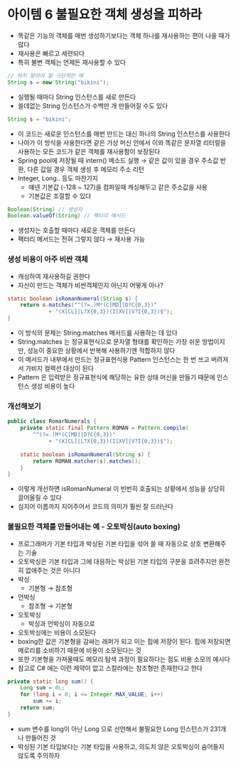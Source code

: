 # 아이템 6 불필요한 객체 생성을 피하라

- 똑같은 기능의 객체를 매번 생성하기보다는 객체 하나를 재사용하는 편이 나을 때가 많다
- 재사용은 빠르고 세련되다
- 특히 불변 객체는 언제든 재사용할 수 있다

```java
// 하지 말아야 할 극단적인 예
String s = new String("bikini");
```

- 실행될 때마다 String 인스턴스를 새로 만든다
- 쓸데없는 String 인스턴스가 수백만 개 만들어질 수도 있다

```java
String s = "bikini";
```

- 이 코드는 새로운 인스턴스를 매번 만드는 대신 하나의 String 인스턴스를 사용한다
- 나아가 이 방식을 사용한다면 같은 가상 머신 안에서 이와 똑같은 문자열 리터럴을 사용하는 모든 코드가 같은 객체를 재사용함이 보장된다
- Spring pool에 저장될 때 intern() 메소드 실행 → 같은 값이 있을 경우 주소값 반환, 다른 값일 경우 객체 생성 후 메모리 주소 리턴
- Integer, Long.. 등도 마찬가지
    - 얘넨 기본값 (-128 ~ 127)을 컴파일때 캐싱해두고 같은 주소값을 사용
    - 기본값은 조절할 수 있다

```java
Boolean(String) // 생성자
Boolean.valueOf(String) // 팩터리 메서드
```

- 생성자는 호출할 때마다 새로운 객체를 만든다
- 팩터리 메서드는 전혀 그렇지 않다 → 재사용 가능

### 생성 비용이 아주 비싼 객체

- 캐싱하여 재사용하길 권한다
- 자신이 만드는 객체가 비싼객체인지 아닌지 어떻게 아나?

```java
static boolean isRomanNumeral(String s) {
	return s.matches("^(?=.)M*(C[MD]|D?C{0,3})"
			 + "(X[CL]|L?X{0,3})(I[XV]|V?I{0,3})$");
}
```

- 이 방식의 문제는 String.matches 메서드를 사용하는 데 있다
- String.matches 는 정규표현식으로 문자열 형태를 확인하는 가장 쉬운 방법이지만, 성능이 중요한 상황에서 반복해 사용하기엔 적합하지 않다
- 이 메서드가 내부에서 만드는 정규표현식용 Pattern 인스턴스는 한 번 쓰고 버려져서 가비지 컬렉션 대상이 된다
- Pattern 은 입력받은 정규표현식에 해당하는 유한 상태 머신을 만들기 때문에 인스턴스 생성 비용이 높다

### 개선해보기

```java
public class RomarNumerals {
	private static final Pattern ROMAN = Pattern.compile(
		"^(?=.)M*(C[MD]|D?C{0,3})"
			 + "(X[CL]|L?X{0,3})(I[XV]|V?I{0,3})$");
	
	static boolean isRomanNumeral(String s) {
		return ROMAN.matcher(s).matches();
	}
}
```

- 이렇게 개선하면 isRomanNumeral 이 빈번히 호출되는 상황에서 성능을 상당히 끌어올릴 수 있다
- 심지어 이름까지 지어주어서 코드의 의미가 훨씬 잘 드러난다

### 불필요한 객체를 만들어내는 예 - 오토박싱(auto boxing)

- 프로그래머가 기본 타입과 박싱된 기본 타입을 섞어 쓸 때 자동으로 상호 변환해주는 기술
- 오토박싱은 기본 타입과 그에 대응하는 박싱된 기본 타입의 구분을 흐려주지만 완전히 없애주는 것은 아니다
- 박싱
    - 기본형 → 참조형
- 언박싱
    - 참조형 → 기본형
- 오토박싱
    - 박싱과 언박싱이 자동으로
- 오토박싱에는 비용이 소모된다
- boxing한 값은 기본형을 감싸는 래퍼가 되고 이는 힙에 저장이 된다. 힙에 저장되면 메로리를 소비하기 때문에 비용이 소모된다는 것
- 또한 기본형을 가져올때도 메모리 탐색 과정이 필요하다는 점도 비용 소모의 예시다
- 참고로 C# 에는 이런 제약이 없고 스칼라에는 참조형만 존재한다고 한다

```java
private static long sum() {
	Long sum = 0L;
	for (long i = 0; i <= Integer.MAX_VALUE; i++)
		sum += i;
	return sum;
}
```

- sum 변수를 long이 아닌 Long 으로 선언해서 불필요한 Long 인스턴스가 231개나 만들어진 것
- 박싱된 기본 타입보다는 기본 타입을 사용하고, 의도치 않은 오토박싱이 숨어들지 않도록 주의하자